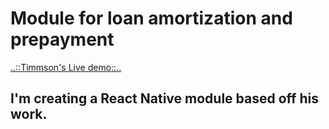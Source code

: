 # Module for loan amortization and prepayment

[..::Timmson's Live demo::..](https://timmson.github.io/loan-schedule.js/)

## I'm creating a React Native module based off his work.
